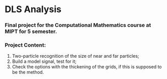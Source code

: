 # DLS Analysis
### Final project for the Computational Mathematics course at MIPT for 5 semester. 

### Project Content:
1. Two-particle recognition of the size of near and far particles;
2. Build a model signal, test for it;
3. Check the options with the thickening of the grids, if this is supposed to be the method.
